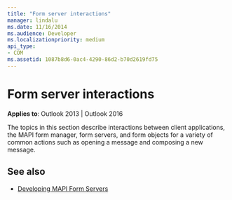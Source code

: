 ```yaml
---
title: "Form server interactions"
manager: lindalu
ms.date: 11/16/2014
ms.audience: Developer
ms.localizationpriority: medium
api_type:
- COM
ms.assetid: 1087b8d6-0ac4-4290-86d2-b70d2619fd75
---
```


# Form server interactions

**Applies to**: Outlook 2013 | Outlook 2016 
  
The topics in this section describe interactions between client applications, the MAPI form manager, form servers, and form objects for a variety of common actions such as opening a message and composing a new message.
  
## See also

- [Developing MAPI Form Servers](developing-mapi-form-servers.md)


